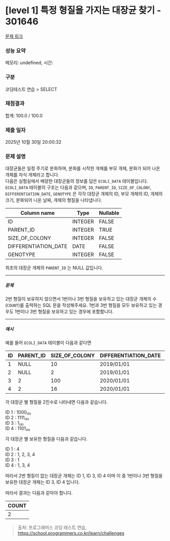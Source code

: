 # [level 1] 특정 형질을 가지는 대장균 찾기 - 301646 

[문제 링크](https://school.programmers.co.kr/learn/courses/30/lessons/301646) 

### 성능 요약

메모리: undefined, 시간: 

### 구분

코딩테스트 연습 > SELECT

### 채점결과

합계: 100.0 / 100.0

### 제출 일자

2025년 10월 30일 20:00:32

### 문제 설명

<p class="default_cursor_land">대장균들은 일정 주기로 분화하며, 분화를 시작한 개체를 부모 개체, 분화가 되어 나온 개체를 자식 개체라고 합니다.<br>
다음은 실험실에서 배양한 대장균들의 정보를 담은 <code>ECOLI_DATA</code> 테이블입니다. <code>ECOLI_DATA</code> 테이블의 구조는 다음과 같으며,  <code>ID</code>, <code>PARENT_ID</code>, <code>SIZE_OF_COLONY</code>, <code>DIFFERENTIATION_DATE</code>, <code>GENOTYPE</code> 은 각각 대장균 개체의 ID, 부모 개체의 ID, 개체의 크기, 분화되어 나온 날짜, 개체의 형질을 나타냅니다.</p>
<table class="table default_cursor_land">
        <thead><tr>
<th>Column name</th>
<th>Type</th>
<th>Nullable</th>
</tr>
</thead>
        <tbody><tr>
<td class="default_cursor_land">ID</td>
<td class="default_cursor_land">INTEGER</td>
<td class="default_cursor_land">FALSE</td>
</tr>
<tr>
<td class="default_cursor_land">PARENT_ID</td>
<td class="default_cursor_land">INTEGER</td>
<td class="default_cursor_land">TRUE</td>
</tr>
<tr>
<td>SIZE_OF_COLONY</td>
<td>INTEGER</td>
<td>FALSE</td>
</tr>
<tr>
<td>DIFFERENTIATION_DATE</td>
<td>DATE</td>
<td>FALSE</td>
</tr>
<tr>
<td>GENOTYPE</td>
<td class="default_cursor_land">INTEGER</td>
<td class="default_cursor_land">FALSE</td>
</tr>
</tbody>
      </table>
<p class="default_cursor_land">최초의 대장균 개체의 <code>PARENT_ID</code> 는 NULL 값입니다.</p>

<hr class="default_cursor_land">

<h5 class="default_cursor_land">문제</h5>

<p class="default_cursor_land">2번 형질이 보유하지 않으면서 1번이나 3번 형질을 보유하고 있는 대장균 개체의 수(<code>COUNT</code>)를 출력하는 SQL 문을 작성해주세요. 1번과 3번 형질을 모두 보유하고 있는 경우도 1번이나 3번 형질을 보유하고 있는 경우에 포함합니다.</p>

<hr class="default_cursor_land">

<h5 class="default_cursor_land">예시</h5>

<p class="default_cursor_land">예를 들어 <code class="default_cursor_land">ECOLI_DATA</code> 테이블이 다음과 같다면</p>
<table class="table default_cursor_land">
        <thead><tr>
<th>ID</th>
<th class="default_cursor_land">PARENT_ID</th>
<th class="default_cursor_land">SIZE_OF_COLONY</th>
<th class="default_cursor_land">DIFFERENTIATION_DATE</th>
<th>GENOTYPE</th>
</tr>
</thead>
        <tbody><tr>
<td class="default_cursor_land">1</td>
<td class="default_cursor_land">NULL</td>
<td class="default_cursor_land">10</td>
<td class="default_cursor_land">2019/01/01</td>
<td>8</td>
</tr>
<tr>
<td class="default_cursor_land">2</td>
<td class="default_cursor_land">NULL</td>
<td class="default_cursor_land">2</td>
<td class="default_cursor_land">2019/01/01</td>
<td>15</td>
</tr>
<tr>
<td class="default_cursor_land">3</td>
<td class="default_cursor_land">2</td>
<td class="default_cursor_land">100</td>
<td class="default_cursor_land">2020/01/01</td>
<td>1</td>
</tr>
<tr>
<td>4</td>
<td class="default_cursor_land">2</td>
<td class="default_cursor_land">16</td>
<td class="default_cursor_land">2020/01/01</td>
<td>13</td>
</tr>
</tbody>
      </table>
<p class="default_cursor_land">각 대장균 별 형질을 2진수로 나타내면 다음과 같습니다.</p>

<p class="default_cursor_land">ID 1 : 1000₍₂₎<br>
ID 2 : 1111₍₂₎<br>
ID 3 : 1₍₂₎<br>
ID 4 : 1101₍₂₎</p>

<p class="default_cursor_land">각 대장균 별 보유한 형질을 다음과 같습니다.</p>

<p class="default_cursor_land">ID 1 : 4<br>
ID 2 : 1, 2, 3, 4<br>
ID 3 : 1<br>
ID 4 : 1, 3, 4</p>

<p class="default_cursor_land">따라서 2번 형질이 없는 대장균 개체는 ID 1, ID 3, ID 4 이며 이 중 1번이나 3번 형질을 보유한 대장균 개체는 ID 3, ID 4 입니다. </p>

<p class="default_cursor_land">따라서 결과는 다음과 같아야 합니다.</p>
<table class="table">
        <thead><tr>
<th>COUNT</th>
</tr>
</thead>
        <tbody><tr>
<td>2</td>
</tr>
</tbody>
      </table>

> 출처: 프로그래머스 코딩 테스트 연습, https://school.programmers.co.kr/learn/challenges